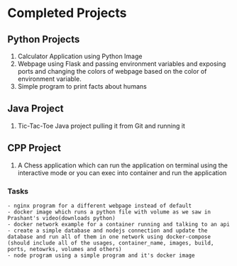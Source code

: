 # Completed Projects

## Python Projects

1. Calculator Application using Python Image
2. Webpage using Flask and passing environment variables and exposing ports and changing the colors of webpage based on the color of environment variable.
3. Simple program to print facts about humans

## Java Project

1. Tic-Tac-Toe Java project pulling it from Git and running it

## CPP Project

1. A Chess application which can run the application on terminal using the interactive mode or you can exec into container and run the application

### Tasks

    - nginx program for a different webpage instead of default
    - docker image which runs a python file with volume as we saw in Prashant's video(downloads python)
    - docker network example for a container running and talking to an api
    - create a simple database and nodejs connection and update the database and run all of them in one network using docker-compose (should include all of the usages, container_name, images, build, ports, netowrks, volumes and others)
    - node program using a simple program and it's docker image
